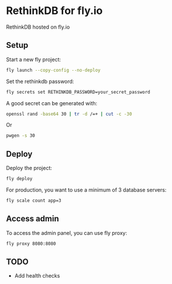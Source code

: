 # RethinkDB for fly.io

RethinkDB hosted on fly.io

## Setup

Start a new fly project:

```bash
fly launch --copy-config --no-deploy
```

Set the rethinkdb password:

```bash
fly secrets set RETHINKDB_PASSWORD=your_secret_password
```

A good secret can be generated with:

```bash
openssl rand -base64 30 | tr -d /=+ | cut -c -30
```

Or

```bash
pwgen -s 30
```

## Deploy

Deploy the project:

```bash
fly deploy
```

For production, you want to use a minimum of 3 database servers:

```bash
fly scale count app=3
```

## Access admin

To access the admin panel, you can use fly proxy:

```bash
fly proxy 8080:8080
```

## TODO

- Add health checks
